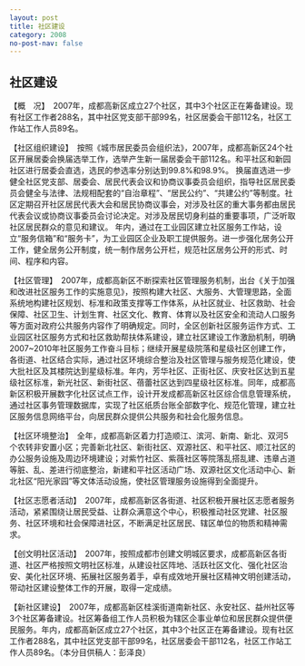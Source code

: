 ```yaml
---
layout: post
title: 社区建设
category: 2008
no-post-nav: false
---
```


##  社区建设

【概　况】　2007年，成都高新区成立27个社区，其中3个社区正在筹备建设。现有社区工作者288名，其中社区党支部干部99名，社区居委会干部112名，社区工作站工作人员89名。
 
【社区组织建设】　按照《城市居民委员会组织法》，2007年，成都高新区24个社区开展居委会换届选举工作，选举产生新一届居委会干部112名。和平社区和新园社区进行居委会直选，选民的参选率分别达到99.8%和98.9%。
换届直选进一步健全社区党支部、居委会、居民代表会议和协商议事委员会组织，指导社区居民委员会健全与法律、法规相配套的“自治章程”、“居民公约”、“共建公约”等制度。社区定期召开社区居民代表大会和居民协商议事会，对涉及社区的重大事务都由居民代表会议或协商议事委员会讨论决定。对涉及居民切身利益的重要事项，广泛听取社区居民群众的意见和建议。
年内，通过在工业园区建立社区服务工作站，设立“服务信箱”和“服务卡”，为工业园区企业及职工提供服务。进一步强化居务公开工作，健全居务公开制度，统一制作居务公开栏，规范社区居务公开的形式、时间、程序和内容。
 
【社区管理】　2007年，成都高新区不断探索社区管理服务机制，出台《关于加强和改进社区服务工作的实施意见》，按照构建大社区、大服务、大管理思路，全面系统地构建社区规划、标准和政策支撑等工作体系，从社区就业、社区救助、社会保障、社区卫生、计划生育、社区文化、教育、体育以及社区安全和流动人口服务等方面对政府公共服务内容作了明确规定。同时，全区创新社区服务运作方式、工业园区社区服务方式和社区救助帮扶体系建设，建立社区建设工作激励机制，明确2007~2010年社区服务工作奋斗目标；继续开展星级院落和星级社区创建工作，各街道、社区结合实际，通过社区环境综合整治及社区管理与服务规范化建设，使大批社区及其楼院达到星级标准。年内，芳华社区、正街社区、庆安社区达到五星级社区标准，新光社区、新街社区、蓓蕾社区达到四星级社区标准。同年，成都高新区积极开展数字化社区试点工作，设计开发成都高新区社区综合信息管理系统，通过社区事务管理数据库，实现了社区纸质台账全部数字化、规范化管理，建立社区服务信息网络平台，向居民群众提供公共服务和社会化服务信息。
 
【社区环境整治】　全年，成都高新区着力打造顺江、滨河、新南、新北、双河5个农转非安置小区；完善新北社区、新街社区、双源社区、和平社区、顺江社区的办公服务设施及周边环境建设；对紫竹社区、紫薇社区等院落乱搭乱建、违章占道等脏、乱、差进行彻底整治，新建和平社区活动广场、双源社区文化活动中心、新北社区“阳光家园”等文体活动设施，使社区管理服务设施得到全面提升。
 
【社区志愿者活动】　2007年，成都高新区各街道、社区积极开展社区志愿者服务活动，紧紧围绕让居民受益、让群众满意这个中心，积极推动社区党建、社区服务、社区环境和社会保障进社区，不断满足社区居民、辖区单位的物质和精神需求。
 
【创文明社区活动】　2007年，按照成都市创建文明城区要求，成都高新区各街道、社区严格按照文明社区标准，从建设社区阵地、活跃社区文化、强化社区治安、美化社区环境、拓展社区服务着手，卓有成效地开展社区精神文明创建活动，带动社区建设整体工作的开展，取得一定成绩。
 
【新社区建设】　2007年，成都高新区桂溪街道南新社区、永安社区、益州社区等3个社区筹备建设。社区筹备组工作人员积极为辖区企事业单位和居民群众提供便民服务。年内，成都高新区成立27个社区，其中3个社区正在筹备建设。现有社区工作者288名，其中社区党支部干部99名，社区居委会干部112名，社区工作站工作人员89名。（本分目供稿人：彭泽良）
 